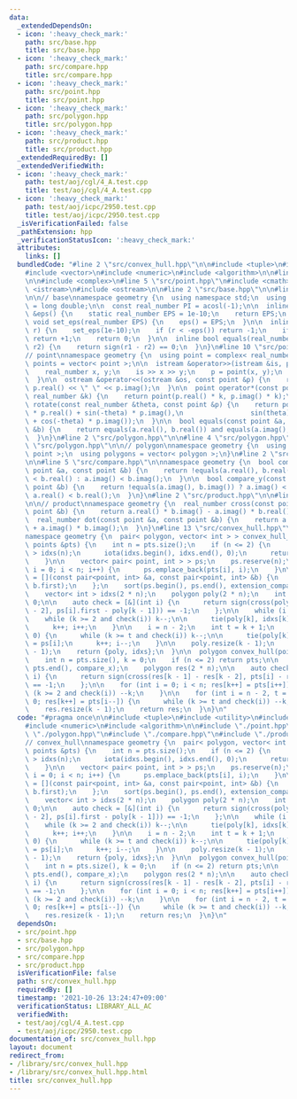 ```yaml
---
data:
  _extendedDependsOn:
  - icon: ':heavy_check_mark:'
    path: src/base.hpp
    title: src/base.hpp
  - icon: ':heavy_check_mark:'
    path: src/compare.hpp
    title: src/compare.hpp
  - icon: ':heavy_check_mark:'
    path: src/point.hpp
    title: src/point.hpp
  - icon: ':heavy_check_mark:'
    path: src/polygon.hpp
    title: src/polygon.hpp
  - icon: ':heavy_check_mark:'
    path: src/product.hpp
    title: src/product.hpp
  _extendedRequiredBy: []
  _extendedVerifiedWith:
  - icon: ':heavy_check_mark:'
    path: test/aoj/cgl/4_A.test.cpp
    title: test/aoj/cgl/4_A.test.cpp
  - icon: ':heavy_check_mark:'
    path: test/aoj/icpc/2950.test.cpp
    title: test/aoj/icpc/2950.test.cpp
  _isVerificationFailed: false
  _pathExtension: hpp
  _verificationStatusIcon: ':heavy_check_mark:'
  attributes:
    links: []
  bundledCode: "#line 2 \"src/convex_hull.hpp\"\n\n#include <tuple>\n#include <utility>\n\
    #include <vector>\n#include <numeric>\n#include <algorithm>\n\n#line 2 \"src/point.hpp\"\
    \n\n#include <complex>\n#line 5 \"src/point.hpp\"\n#include <cmath>\n#include\
    \ <istream>\n#include <ostream>\n\n#line 2 \"src/base.hpp\"\n\n#line 4 \"src/base.hpp\"\
    \n\n// base\nnamespace geometry {\n  using namespace std;\n  using real_number\
    \ = long double;\n\n  const real_number PI = acosl(-1);\n\n  inline static real_number\
    \ &eps() {\n    static real_number EPS = 1e-10;\n    return EPS;\n  }\n\n  static\
    \ void set_eps(real_number EPS) {\n    eps() = EPS;\n  }\n\n  inline int sign(real_number\
    \ r) {\n    set_eps(1e-10);\n    if (r < -eps()) return -1;\n    if (r > +eps())\
    \ return +1;\n    return 0;\n  }\n\n  inline bool equals(real_number r1, real_number\
    \ r2) {\n    return sign(r1 - r2) == 0;\n  }\n}\n#line 10 \"src/point.hpp\"\n\n\
    // point\nnamespace geometry {\n  using point = complex< real_number >;\n  using\
    \ points = vector< point >;\n\n  istream &operator>>(istream &is, point &p) {\n\
    \    real_number x, y;\n    is >> x >> y;\n    p = point(x, y);\n    return is;\n\
    \  }\n\n  ostream &operator<<(ostream &os, const point &p) {\n    return os <<\
    \ p.real() << \" \" << p.imag();\n  }\n\n  point operator*(const point &p, const\
    \ real_number &k) {\n    return point(p.real() * k, p.imag() * k);\n  }\n\n  point\
    \ rotate(const real_number &theta, const point &p) {\n    return point(cos(theta)\
    \ * p.real() + sin(-theta) * p.imag(),\n                 sin(theta) * p.real()\
    \ + cos(-theta) * p.imag());\n  }\n\n  bool equals(const point &a, const point\
    \ &b) {\n    return equals(a.real(), b.real()) and equals(a.imag(), b.imag());\n\
    \  }\n}\n#line 2 \"src/polygon.hpp\"\n\n#line 4 \"src/polygon.hpp\"\n\n#line 6\
    \ \"src/polygon.hpp\"\n\n// polygon\nnamespace geometry {\n  using polygon = vector<\
    \ point >;\n  using polygons = vector< polygon >;\n}\n#line 2 \"src/compare.hpp\"\
    \n\n#line 5 \"src/compare.hpp\"\n\nnamespace geometry {\n  bool compare_x(const\
    \ point &a, const point &b) {\n    return !equals(a.real(), b.real()) ? a.real()\
    \ < b.real() : a.imag() < b.imag();\n  }\n\n  bool compare_y(const point &a, const\
    \ point &b) {\n    return !equals(a.imag(), b.imag()) ? a.imag() < b.imag() :\
    \ a.real() < b.real();\n  }\n}\n#line 2 \"src/product.hpp\"\n\n#line 5 \"src/product.hpp\"\
    \n\n// product\nnamespace geometry {\n  real_number cross(const point &a, const\
    \ point &b) {\n    return a.real() * b.imag() - a.imag() * b.real();\n  }\n\n\
    \  real_number dot(const point &a, const point &b) {\n    return a.real() * b.real()\
    \ + a.imag() * b.imag();\n  }\n}\n#line 13 \"src/convex_hull.hpp\"\n\n// convex_hull\n\
    namespace geometry {\n  pair< polygon, vector< int > > convex_hull_with_index(const\
    \ points &pts) {\n    int n = pts.size();\n    if (n <= 2) {\n      vector< int\
    \ > idxs(n);\n      iota(idxs.begin(), idxs.end(), 0);\n      return {pts, idxs};\n\
    \    }\n\n    vector< pair< point, int > > ps;\n    ps.reserve(n);\n    for (int\
    \ i = 0; i < n; i++) {\n      ps.emplace_back(pts[i], i);\n    }\n\n    auto extension_compare_x\
    \ = [](const pair<point, int> &a, const pair<point, int> &b) {\n      return compare_x(a.first,\
    \ b.first);\n    };\n    sort(ps.begin(), ps.end(), extension_compare_x);\n\n\
    \    vector< int > idxs(2 * n);\n    polygon poly(2 * n);\n    int k = 0, i =\
    \ 0;\n\n    auto check = [&](int i) {\n      return sign(cross(poly[k - 1] - poly[k\
    \ - 2], ps[i].first - poly[k - 1])) == -1;\n    };\n\n    while (i < n) {\n  \
    \    while (k >= 2 and check(i)) k--;\n\n      tie(poly[k], idxs[k]) = ps[i];\n\
    \      k++; i++;\n    }\n\n    i = n - 2;\n    int t = k + 1;\n    while (i >=\
    \ 0) {\n      while (k >= t and check(i)) k--;\n\n      tie(poly[k], idxs[k])\
    \ = ps[i];\n      k++; i--;\n    }\n\n    poly.resize(k - 1);\n    idxs.resize(k\
    \ - 1);\n    return {poly, idxs};\n  }\n\n  polygon convex_hull(points pts) {\n\
    \    int n = pts.size(), k = 0;\n    if (n <= 2) return pts;\n\n    sort(pts.begin(),\
    \ pts.end(), compare_x);\n    polygon res(2 * n);\n\n    auto check = [&](int\
    \ i) {\n      return sign(cross(res[k - 1] - res[k - 2], pts[i] - res[k - 1]))\
    \ == -1;\n    };\n\n    for (int i = 0; i < n; res[k++] = pts[i++]) {\n      while\
    \ (k >= 2 and check(i)) --k;\n    }\n\n    for (int i = n - 2, t = k + 1; i >=\
    \ 0; res[k++] = pts[i--]) {\n      while (k >= t and check(i)) --k;\n    }\n\n\
    \    res.resize(k - 1);\n    return res;\n  }\n}\n"
  code: "#pragma once\n\n#include <tuple>\n#include <utility>\n#include <vector>\n\
    #include <numeric>\n#include <algorithm>\n\n#include \"./point.hpp\"\n#include\
    \ \"./polygon.hpp\"\n#include \"./compare.hpp\"\n#include \"./product.hpp\"\n\n\
    // convex_hull\nnamespace geometry {\n  pair< polygon, vector< int > > convex_hull_with_index(const\
    \ points &pts) {\n    int n = pts.size();\n    if (n <= 2) {\n      vector< int\
    \ > idxs(n);\n      iota(idxs.begin(), idxs.end(), 0);\n      return {pts, idxs};\n\
    \    }\n\n    vector< pair< point, int > > ps;\n    ps.reserve(n);\n    for (int\
    \ i = 0; i < n; i++) {\n      ps.emplace_back(pts[i], i);\n    }\n\n    auto extension_compare_x\
    \ = [](const pair<point, int> &a, const pair<point, int> &b) {\n      return compare_x(a.first,\
    \ b.first);\n    };\n    sort(ps.begin(), ps.end(), extension_compare_x);\n\n\
    \    vector< int > idxs(2 * n);\n    polygon poly(2 * n);\n    int k = 0, i =\
    \ 0;\n\n    auto check = [&](int i) {\n      return sign(cross(poly[k - 1] - poly[k\
    \ - 2], ps[i].first - poly[k - 1])) == -1;\n    };\n\n    while (i < n) {\n  \
    \    while (k >= 2 and check(i)) k--;\n\n      tie(poly[k], idxs[k]) = ps[i];\n\
    \      k++; i++;\n    }\n\n    i = n - 2;\n    int t = k + 1;\n    while (i >=\
    \ 0) {\n      while (k >= t and check(i)) k--;\n\n      tie(poly[k], idxs[k])\
    \ = ps[i];\n      k++; i--;\n    }\n\n    poly.resize(k - 1);\n    idxs.resize(k\
    \ - 1);\n    return {poly, idxs};\n  }\n\n  polygon convex_hull(points pts) {\n\
    \    int n = pts.size(), k = 0;\n    if (n <= 2) return pts;\n\n    sort(pts.begin(),\
    \ pts.end(), compare_x);\n    polygon res(2 * n);\n\n    auto check = [&](int\
    \ i) {\n      return sign(cross(res[k - 1] - res[k - 2], pts[i] - res[k - 1]))\
    \ == -1;\n    };\n\n    for (int i = 0; i < n; res[k++] = pts[i++]) {\n      while\
    \ (k >= 2 and check(i)) --k;\n    }\n\n    for (int i = n - 2, t = k + 1; i >=\
    \ 0; res[k++] = pts[i--]) {\n      while (k >= t and check(i)) --k;\n    }\n\n\
    \    res.resize(k - 1);\n    return res;\n  }\n}\n"
  dependsOn:
  - src/point.hpp
  - src/base.hpp
  - src/polygon.hpp
  - src/compare.hpp
  - src/product.hpp
  isVerificationFile: false
  path: src/convex_hull.hpp
  requiredBy: []
  timestamp: '2021-10-26 13:24:47+09:00'
  verificationStatus: LIBRARY_ALL_AC
  verifiedWith:
  - test/aoj/cgl/4_A.test.cpp
  - test/aoj/icpc/2950.test.cpp
documentation_of: src/convex_hull.hpp
layout: document
redirect_from:
- /library/src/convex_hull.hpp
- /library/src/convex_hull.hpp.html
title: src/convex_hull.hpp
---
```

